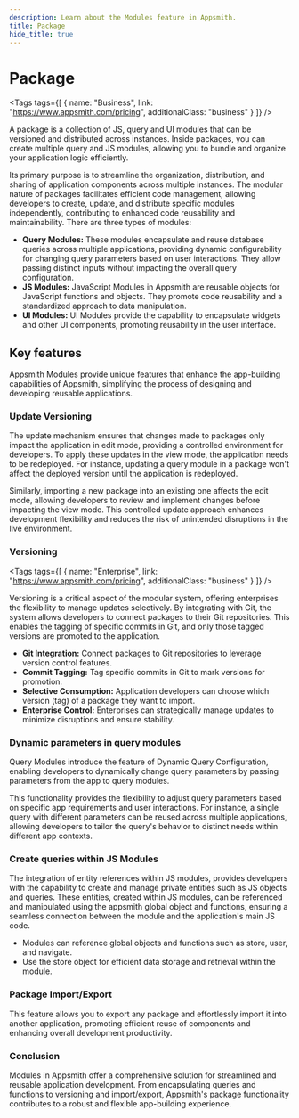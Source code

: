 ```yaml
---
description: Learn about the Modules feature in Appsmith.
title: Package
hide_title: true
---
```

<!-- vale off -->

<div className="tag-wrapper">
 <h1>Package</h1>

<Tags
tags={[
{ name: "Business", link: "https://www.appsmith.com/pricing", additionalClass: "business" }
]}
/>

</div>

<!-- vale on -->

A package is a collection of JS, query and UI modules that can be versioned and distributed across instances. Inside packages, you can create multiple query and JS modules, allowing you to bundle and organize your application logic efficiently.

Its primary purpose is to streamline the organization, distribution, and sharing of application components across multiple instances. The modular nature of packages facilitates efficient code management, allowing developers to create, update, and distribute specific modules independently, contributing to enhanced code reusability and maintainability. There are three types of modules:

* **Query Modules:** These modules encapsulate and reuse database queries across multiple applications, providing dynamic configurability for changing query parameters based on user interactions. They allow passing distinct inputs without impacting the overall query configuration. 
* **JS Modules:** JavaScript Modules in Appsmith are reusable objects for JavaScript functions and objects. They promote code reusability and a standardized approach to data manipulation.
* **UI Modules:** UI Modules provide the capability to encapsulate widgets and other UI components, promoting reusability in the user interface.


## Key features

Appsmith Modules provide unique features that enhance the app-building capabilities of Appsmith, simplifying the process of designing and developing reusable applications.



### Update Versioning

The update mechanism ensures that changes made to packages only impact the application in edit mode, providing a controlled environment for developers. To apply these updates in the view mode, the application needs to be redeployed. For instance, updating a query module in a package won't affect the deployed version until the application is redeployed.

Similarly, importing a new package into an existing one affects the edit mode, allowing developers to review and implement changes before impacting the view mode. This controlled update approach enhances development flexibility and reduces the risk of unintended disruptions in the live environment.

<!-- vale off -->

<div className="tag-wrapper">
 <h3>Versioning</h3>

<Tags
tags={[
{ name: "Enterprise", link: "https://www.appsmith.com/pricing", additionalClass: "business" }
]}
/>

</div>

<!-- vale on -->

Versioning is a critical aspect of the modular system, offering enterprises the flexibility to manage updates selectively. By integrating with Git, the system allows developers to connect packages to their Git repositories. This enables the tagging of specific commits in Git, and only those tagged versions are promoted to the application.

* **Git Integration:** Connect packages to Git repositories to leverage version control features.
* **Commit Tagging:** Tag specific commits in Git to mark versions for promotion.
* **Selective Consumption:** Application developers can choose which version (tag) of a package they want to import.
* **Enterprise Control:** Enterprises can strategically manage updates to minimize disruptions and ensure stability.

### Dynamic parameters in query modules

Query Modules introduce the feature of Dynamic Query Configuration, enabling developers to dynamically change query parameters by passing parameters from the app to query modules. 

This functionality provides the flexibility to adjust query parameters based on specific app requirements and user interactions. For instance, a single query with different parameters can be reused across multiple applications, allowing developers to tailor the query's behavior to distinct needs within different app contexts. 

### Create queries within JS Modules

The integration of entity references within JS modules, provides developers with the capability to create and manage private entities such as JS objects and queries. These entities, created within JS modules, can be referenced and manipulated using the appsmith global object and functions, ensuring a seamless connection between the module and the application's main JS code.

* Modules can reference global objects and functions such as store, user, and navigate.
* Use the store object for efficient data storage and retrieval within the module.

### Package Import/Export

This feature allows you to export any package and effortlessly import it into another application, promoting efficient reuse of components and enhancing overall development productivity.

### Conclusion

Modules in Appsmith offer a comprehensive solution for streamlined and reusable application development. From encapsulating queries and functions to versioning and import/export, Appsmith's package functionality contributes to a robust and flexible app-building experience.